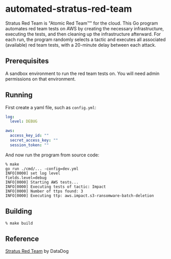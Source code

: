 # automated-stratus-red-team
Stratus Red Team is "Atomic Red Team™" for the cloud. This Go program automates red team tests on AWS by creating the necessary infrastructure, executing the tests, and then cleaning up the infrastructure afterward. For each run, the program randomly selects a tactic and executes all associated (available) red team tests, with a 20-minute delay between each attack.

## Prerequisites
A sandbox environment to run the red team tests on. You will need admin permissions on that environment.

## Running
First create a yaml file, such as `config.yml`:
```yaml
log:
  level: DEBUG

aws:
  access_key_id: ""
  secret_access_key: ""
  session_token: ""
```

And now run the program from source code:
```shell
% make
go run ./cmd/... -config=dev.yml
INFO[0000] set log level                                 fields.level=debug
INFO[0000] Starting AWS tests...  
INFO[0000] Executing tests of tactic: Impact         
INFO[0000] Number of ttps found: 3                      
INFO[0000] Executing ttp: aws.impact.s3-ransomware-batch-deletion   
```

## Building

```shell
% make build
```

## Reference
[Stratus Red Team](https://github.com/DataDog/stratus-red-team) by DataDog
